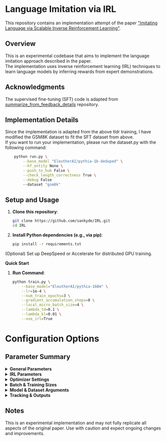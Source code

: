 # Language Imitation via IRL

This repository contains an implementation attempt of the paper <span style="color: #0366d6">["Imitating Language via Scalable Inverse Reinforcement Learning"](https://arxiv.org/pdf/2409.01369)</span>.

## Overview

This is an experimental codebase that aims to implement the language imitation approach described in the paper. \
The implementation uses inverse reinforcement learning (IRL) techniques to learn language models by inferring rewards from expert demonstrations.

## Acknowledgments

The supervised fine-tuning (SFT) code is adapted from <span style="color: #0366d6">[summarize_from_feedback_details](https://github.com/vwxyzjn/summarize_from_feedback_details)</span> repository.

## Implementation Details

Since the implementation is adapted from the above tldr training, I have modified the GSM8K dataset to fit the SFT dataset from above. \
If you want to run your implementation, please run the dataset.py with the following command:

```bash
    python run.py \
        --base_model "EleutherAI/pythia-1b-deduped" \
        --hf_entity None \
        --push_to_hub False \
        --check_length_correctness True \
        --debug False
        --dataset "gsm8k"
```
## Setup and Usage

1. **Clone this repository**:
    ```bash
    git clone https://github.com/sankyde/IRL.git 
    cd IRL 
2. **Install Python dependencies (e.g., via pip)**:
    ```bash
    pip install -r requirements.txt
(Optional) Set up DeepSpeed or Accelerate for distributed GPU training.

<strong>Quick Start</strong>

1. **Run Command**:  
   ```bash
   python train.py \
       --base_model="EleutherAI/pythia-160m" \
       --lr=1e-4 \
       --num_train_epochs=3 \
       --gradient_accumulation_steps=8 \
       --local_micro_batch_size=4 \
       --lambda_td=0.1 \
       --lambda_kl=0.01 \
       --use_irl=True

# Configuration Options

## Parameter Summary
<details>
  <summary><strong>General Parameters</strong></summary>

| Argument | Type | Default | Description |
|----------|------|---------|-------------|
| `exp_name` | str | (script filename) | Name of the experiment run. Defaults to the file's basename if not set. |
| `seed` | int | 1 | Random seed for reproducibility. |
| `cuda` | bool | True | Whether to use CUDA (GPU), if available. |
| `run_name` | Optional[str] | None | Unique name for this run. Useful for logging and checkpoints. |
| `load_from_cache_file` | bool | False | If True, loads dataset from a local cache during dataset.map. |
| `deepspeed` | bool | True | Enables DeepSpeed for large-scale model training. |
| `print_sample_output_freq` | int | 220 | How often (in steps) to print sample model outputs. |
| `run_eval` | bool | True | Whether to run evaluation periodically. |
| `eval_every` | int | 500 | How many training steps between each evaluation. |
</details>

<details>
  <summary><strong>IRL Parameters</strong></summary>

| Argument | Type | Default | Description |
|----------|------|---------|-------------|
| `gamma` | float | 1.0 | Discount factor for IRL. Often set to 1.0 for text tasks. |
| `lambda_td` | float | 0.1 | Weight of the temporal difference (TD) term in the IRL objective. |
| `lambda_kl` | float | 0.01 | Strength of KL regularization, preventing the policy from drifting too far from the reference model. |
| `use_kl` | bool | True | Whether to apply KL divergence between current policy and reference model. |
| `use_mle` | bool | False | Whether to include the original MLE (cross-entropy) loss. |
| `use_irl` | bool | True | Whether to enable the IRL-based objective (IQLearn). |
| `mle_steps_before_irl` | int | 0 | Number of steps to do pure MLE before switching on the IRL objective. |
</details>

<details>
  <summary><strong>Optimizer Settings</strong></summary>

| Argument | Type | Default | Description |
|----------|------|---------|-------------|
| `eps` | float | 1e-9 | Epsilon value for the optimizer (e.g., Adam/AdamW). |
| `lr` | float | 1e-4 | Base learning rate. |
| `optimizer` | Literal["adam","adamw"] | "adamw" | Which optimizer to use. |
| `scheduler` | str | "cosine" | Learning rate scheduler type (e.g., "linear", "cosine", "constant", etc.). |
| `warm_up_steps` | int | 0 | Number of warm-up steps in the scheduler. |
</details>
<details>
  <summary><strong>Batch & Training Sizes</strong></summary>

| Argument | Type | Default | Description |
|----------|------|---------|-------------|
| `world_size` | Optional[int] | None | Number of processes (GPUs) used, typically determined by Accelerate automatically. |
| `num_train_epochs` | int | 3 | Total number of epochs to run. |
| `num_updates` | Optional[int] | None | Target total number of update steps. If both num_train_epochs and num_updates are specified, training may stop earlier once one condition is met. |
| `gradient_accumulation_steps` | int | 8 | Number of updates to accumulate gradients before performing an optimizer step. |
| `local_micro_batch_size` | Optional[int] | 4 | Per-device micro-batch size before gradient accumulation. |
| `total_episodes` | Optional[int] | None | Total episodes in the dataset (optional, for scheduling or logging). |
| `micro_batch_size` | Optional[int] | None | Micro-batch size across all devices (i.e., local_micro_batch_size * world_size). |
| `local_batch_size` | Optional[int] | None | Effective batch size per device (local_micro_batch_size * gradient_accumulation_steps). |
| `batch_size` | Optional[int] | None | Global batch size across all devices (local_batch_size * world_size). |
| `local_eval_batch_size` | int | 4 | Per-device batch size for evaluation. |
</details>
<details>
  <summary><strong>Model & Dataset Arguments</strong></summary>

| Argument | Type | Default | Description |
|----------|------|---------|-------------|
| `base_model` | str | "EleutherAI/pythia-160m" | The name/path of the pretrained model on Hugging Face Hub or locally. |
| `query_dataset` | str | "sdesai/gsm8k_tldr_style" | Dataset ID or path for training data (queries & reference responses). |
| `response_length` | int | 100 | Maximum new tokens to generate. |
| `truncate_token` | Literal["eos"] | "eos" | The special token used to truncate generation. |
| `truncate_token_id` | Optional[int] | None | Token ID for truncate_token. If None, the model uses its default eos_token_id. |
| `temperature` | float | 0.7 | Sampling temperature when generating text. |
</details>
<details>
  <summary><strong>Tracking & Outputs</strong></summary>

| Argument | Type | Default | Description |
|----------|------|---------|-------------|
| `track` | bool | False | If True, enables Weights & Biases logging. |
| `wandb_project_name` | str | "tldr_summarize" | Project name used in W&B logging. |
| `wandb_entity` | Optional[str] | None | Entity/team name for W&B. |
| `push_to_hub` | bool | False | Whether to push final model to Hugging Face Hub. |
| `hf_entity` | Optional[str] | None | User or org name on Hugging Face Hub. |
| `hf_repo_id` | Optional[str] | None | Repository ID if pushing model to the Hub. |
| `hf_repo_revision` | Optional[str] | None | Specific revision/tag in the Hub repo. |
| `hf_repo_url` | Optional[str] | None | Full URL to the Hub repository. |
| `output_dir` | str | "models/sft_model" | Directory to save final model weights, tokenizer, logs, etc. |
</details>

## Notes


This is an experimental implementation and may not fully replicate all aspects of the original paper. Use with caution and expect ongoing changes and improvements.
